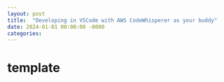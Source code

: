 ```yaml
---
layout: post
title:  "Developing in VSCode with AWS CodeWhisperer as your buddy"
date: 2024-01-01 00:00:00 -0000
categories: 
---
```


# template

